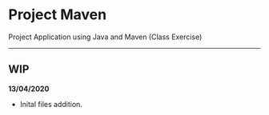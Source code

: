 # Project Maven
Project Application using Java and Maven (Class Exercise)

---

## WIP

**13/04/2020**
- Inital files addition.
